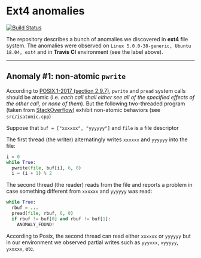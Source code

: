 # Ext4 anomalies

[![Build Status](https://travis-ci.com/demarkok/ext4-anomalies.svg?branch=master)](https://travis-ci.com/demarkok/ext4-anomalies)

The repository describes a bunch of anomalies we discovered in **ext4** file system.
The anomalies were observed on `Linux 5.0.0-38-generic, Ubuntu 18.04, ext4` and in **Travis CI** environment (see the label above).

---

## Anomaly #1: non-atomic `pwrite`
According to [POSIX.1-2017 (section 2.9.7)](https://pubs.opengroup.org/onlinepubs/9699919799/functions/V2_chap02.html#tag_15_09_07), 
`pwrite` and `pread` system calls should be atomic (i.e. *each call shall either see all of the specified effects of the other call, or none of them*). But the following two-threaded program (taken from [StackOverflow](https://stackoverflow.com/questions/35595685/write2-read2-atomicity-between-processes-in-linux)) exhibit non-atomic behaviors (see `src/isatomic.cpp`)

Suppose that `buf = ["xxxxxx", "yyyyyy"]` and `file`  is a file descriptor

The first thread (the writer) alternatingly writes `xxxxxx` and `yyyyyy` into the file:
```python
i = 0
while True:
  pwrite(file, buf[i], 6, 0)
  i = (i + 1) % 2
```

The second thread (the reader) reads from the file and reports a problem in case something different from `xxxxxx` and `yyyyyy` was read:
```python
while True:
  rbuf = ...
  pread(file, rbuf, 6, 0)
  if rbuf != buf[0] and rbuf != buf[1]:
    ANOMALY_FOUND!
```
According to Posix, the second thread can read either `xxxxxx` or `yyyyyy` but in our environment we observed partial writes such as `yyyxxx`, `xyyyyy`, `yxxxxx`, etc.
